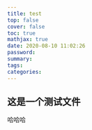 ```yaml
---
title: test
top: false
cover: false
toc: true
mathjax: true
date: 2020-08-10 11:02:26
password:
summary:
tags:
categories:
---
```


## 这是一个测试文件
哈哈哈
